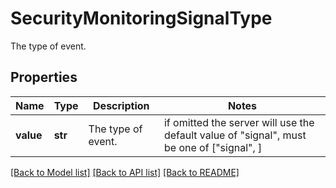 # SecurityMonitoringSignalType

The type of event.
## Properties
Name | Type | Description | Notes
------------ | ------------- | ------------- | -------------
**value** | **str** | The type of event. |  if omitted the server will use the default value of "signal",  must be one of ["signal", ]

[[Back to Model list]](README.md#documentation-for-models) [[Back to API list]](README.md#documentation-for-api-endpoints) [[Back to README]](README.md)


